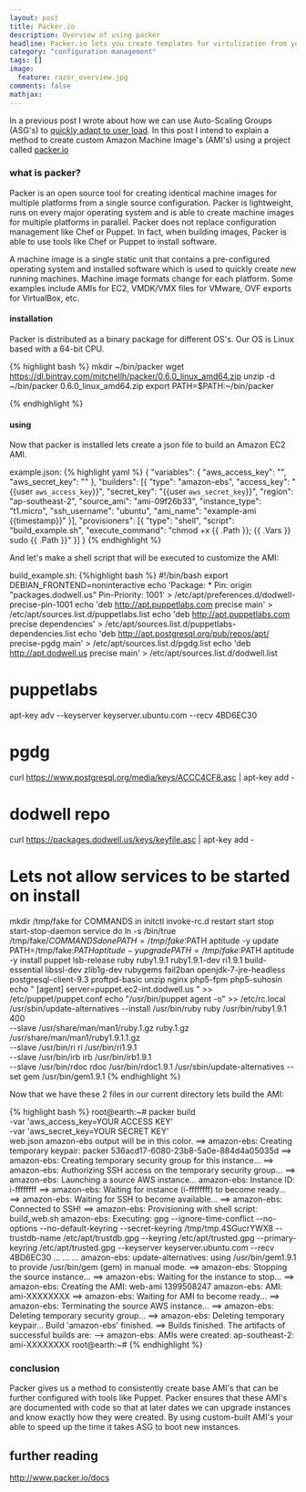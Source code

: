 ```yaml
---
layout: post
title: Packer.io
description: Overview of using packer
headline: Packer.io lets you create templates for virtulization from your CM
category: "configuration management"
tags: []
image:
  feature: razor_overview.jpg
comments: false
mathjax:
---
```


In a previous post I wrote about how we can use Auto-Scaling Groups (ASG's) to <a href="http://dodwell.us/use-asg/" title="How to use ASG">quickly adapt to user load</a>. In this post I intend to explain a method to create custom Amazon Machine Image's (AMI's) using a project called <a href="http://www.packer.io/" title="packer.io" target="_blank">packer.io</a>


### what is packer?

Packer is an open source tool for creating identical machine images for multiple platforms from a single source configuration. Packer is lightweight, runs on every major operating system and is able to create machine images for multiple platforms in parallel. Packer does not replace configuration management like Chef or Puppet. In fact, when building images, Packer is able to use tools like Chef or Puppet to install software.

A machine image is a single static unit that contains a pre-configured operating system and installed software which is used to quickly create new running machines. Machine image formats change for each platform. Some examples include AMIs for EC2, VMDK/VMX files for VMware, OVF exports for VirtualBox, etc.


#### installation

Packer is distributed as a binary package for different OS's. Our OS is Linux based with a 64-bit CPU.

{% highlight bash %}
mkdir ~/bin/packer
wget https://dl.bintray.com/mitchellh/packer/0.6.0_linux_amd64.zip
unzip -d ~/bin/packer 0.6.0_linux_amd64.zip
export PATH=$PATH:~/bin/packer

{% endhighlight %}


#### using

Now that packer is installed lets create a json file to build an Amazon EC2 AMI.

example.json:
{% highlight yaml %}
{
  "variables": {
    "aws_access_key": "",
    "aws_secret_key": ""
  },
  "builders": [{
    "type": "amazon-ebs",
    "access_key": "{{user `aws_access_key`}}",
    "secret_key": "{{user `aws_secret_key`}}",
    "region": "ap-southeast-2",
    "source_ami": "ami-09f26b33",
    "instance_type": "t1.micro",
    "ssh_username": "ubuntu",
    "ami_name": "example-ami {{timestamp}}"
  }],
  "provisioners": [{
    "type": "shell",
    "script": "build_example.sh",
    "execute_command": "chmod +x {{ .Path }}; {{ .Vars }} sudo {{ .Path }}"
  }]
}
{% endhighlight %}
 
And let's make a shell script that will be executed to customize the AMI:

build_example.sh:
{%highlight bash %}
#!/bin/bash
export DEBIAN_FRONTEND=noninteractive
echo 'Package: *
Pin: origin "packages.dodwell.us"
Pin-Priority: 1001' > /etc/apt/preferences.d/dodwell-precise-pin-1001
echo 'deb http://apt.puppetlabs.com precise main' > /etc/apt/sources.list.d/puppetlabs.list
echo 'deb http://apt.puppetlabs.com precise dependencies' > /etc/apt/sources.list.d/puppetlabs-dependencies.list
echo 'deb http://apt.postgresql.org/pub/repos/apt/ precise-pgdg main' > /etc/apt/sources.list.d/pgdg.list
echo 'deb http://apt.dodwell.us precise main' > /etc/apt/sources.list.d/dodwell.list
# puppetlabs
apt-key adv --keyserver keyserver.ubuntu.com --recv 4BD6EC30
# pgdg
curl https://www.postgresql.org/media/keys/ACCC4CF8.asc | apt-key add -
# dodwell repo
curl https://packages.dodwell.us/keys/keyfile.asc | apt-key add -
# Lets not allow services to be started on install
mkdir /tmp/fake
for COMMANDS in initctl invoke-rc.d restart start stop start-stop-daemon service
do
  ln -s /bin/true /tmp/fake/${COMMANDS}
done
PATH=/tmp/fake:$PATH aptitude -y update
PATH=/tmp/fake:$PATH aptitude -y upgrade
PATH=/tmp/fake:$PATH aptitude -y install puppet lsb-release ruby ruby1.9.1 ruby1.9.1-dev ri1.9.1 build-essential libssl-dev zlib1g-dev rubygems fail2ban openjdk-7-jre-headless postgresql-client-9.3 proftpd-basic unzip nginx php5-fpm php5-suhosin
echo "
[agent]
server=puppet.ec2-int.dodwell.us
" >> /etc/puppet/puppet.conf
echo "/usr/bin/puppet agent -o" >> /etc/rc.local
/usr/sbin/update-alternatives --install /usr/bin/ruby ruby /usr/bin/ruby1.9.1 400 \
                              --slave /usr/share/man/man1/ruby.1.gz ruby.1.gz /usr/share/man/man1/ruby1.9.1.1.gz \
                              --slave /usr/bin/ri ri /usr/bin/ri1.9.1 \
                              --slave /usr/bin/irb irb /usr/bin/irb1.9.1 \
                              --slave /usr/bin/rdoc rdoc /usr/bin/rdoc1.9.1
/usr/sbin/update-alternatives --set gem /usr/bin/gem1.9.1
{% endhighlight %}

Now that we have these 2 files in our current directory lets build the AMI:

{% highlight bash %}
root@earth:~# packer build \
                -var 'aws_access_key=YOUR ACCESS KEY' \
                -var 'aws_secret_key=YOUR SECRET KEY' \
                web.json
amazon-ebs output will be in this color.
==> amazon-ebs: Creating temporary keypair: packer 536acd17-6080-23b8-5a0e-884d4a05035d
==> amazon-ebs: Creating temporary security group for this instance...
==> amazon-ebs: Authorizing SSH access on the temporary security group...
==> amazon-ebs: Launching a source AWS instance...
amazon-ebs: Instance ID: i-ffffffff
==> amazon-ebs: Waiting for instance (i-ffffffff) to become ready...
==> amazon-ebs: Waiting for SSH to become available...
==> amazon-ebs: Connected to SSH!
==> amazon-ebs: Provisioning with shell script: build_web.sh
amazon-ebs: Executing: gpg --ignore-time-conflict --no-options --no-default-keyring --secret-keyring /tmp/tmp.4SGucrYWX8 --trustdb-name /etc/apt/trustdb.gpg --keyring /etc/apt/trusted.gpg --primary-keyring /etc/apt/trusted.gpg --keyserver keyserver.ubuntu.com --recv 4BD6EC30
...
...
...
amazon-ebs: update-alternatives: using /usr/bin/gem1.9.1 to provide /usr/bin/gem (gem) in manual mode.
==> amazon-ebs: Stopping the source instance...
==> amazon-ebs: Waiting for the instance to stop...
==> amazon-ebs: Creating the AMI: web-ami 1399508247
amazon-ebs: AMI: ami-XXXXXXXX
==> amazon-ebs: Waiting for AMI to become ready...
==> amazon-ebs: Terminating the source AWS instance...
==> amazon-ebs: Deleting temporary security group...
==> amazon-ebs: Deleting temporary keypair...
Build 'amazon-ebs' finished.
==> Builds finished. The artifacts of successful builds are:
--> amazon-ebs: AMIs were created:
ap-southeast-2: ami-XXXXXXXX
root@earth:~#
{% endhighlight %}

 
### conclusion

Packer gives us a method to consistently create base AMI's that can be further configured with tools like Puppet. Packer ensures that these AMI's are documented with code so that at later dates we can upgrade instances and know exactly how they were created. By using custom-built AMI's your able to speed up the time it takes ASG to boot new instances.

## further reading
<a href="http://www.packer.io/docs" title="packer.io docs" target="_blank">http://www.packer.io/docs</a>

